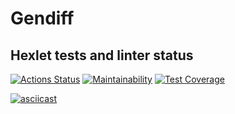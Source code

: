 # Gendiff

## Hexlet tests and linter status

[![Actions Status](https://github.com/per0w/frontend-project-46/actions/workflows/hexlet-check.yml/badge.svg)](https://github.com/per0w/frontend-project-46/actions)
[![Maintainability](https://api.codeclimate.com/v1/badges/63846285330832de35be/maintainability)](https://codeclimate.com/github/per0w/frontend-project-46/maintainability)
[![Test Coverage](https://api.codeclimate.com/v1/badges/63846285330832de35be/test_coverage)](https://codeclimate.com/github/per0w/frontend-project-46/test_coverage)

[![asciicast](https://asciinema.org/a/mf5nkxxtNttZyW3OsDLagbcX6.svg)](https://asciinema.org/a/mf5nkxxtNttZyW3OsDLagbcX6)
